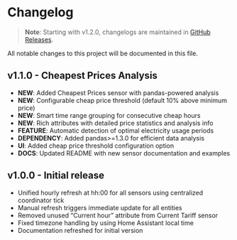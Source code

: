 # Changelog

> **Note**: Starting with v1.2.0, changelogs are maintained in [GitHub Releases](../../releases).

All notable changes to this project will be documented in this file.

## v1.1.0 - Cheapest Prices Analysis
- **NEW**: Added Cheapest Prices sensor with pandas-powered analysis
- **NEW**: Configurable cheap price threshold (default 10% above minimum price)
- **NEW**: Smart time range grouping for consecutive cheap hours
- **NEW**: Rich attributes with detailed price statistics and analysis info
- **FEATURE**: Automatic detection of optimal electricity usage periods
- **DEPENDENCY**: Added pandas>=1.3.0 for efficient data analysis
- **UI**: Added cheap price threshold configuration option
- **DOCS**: Updated README with new sensor documentation and examples

## v1.0.0 - Initial release
- Unified hourly refresh at hh:00 for all sensors using centralized coordinator tick
- Manual refresh triggers immediate update for all entities
- Removed unused “Current hour” attribute from Current Tariff sensor
- Fixed timezone handling by using Home Assistant local time
- Documentation refreshed for initial version
